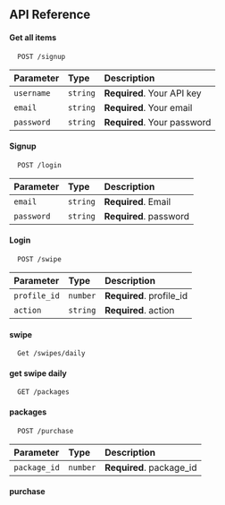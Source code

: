 
## API Reference

#### Get all items

```http
  POST /signup
```

| Parameter | Type     | Description                |
| :-------- | :------- | :------------------------- |
| `username` | `string` | **Required**. Your API key |
| `email`     | `string` | **Required**. Your email |
| `password` | `string` | **Required**. Your password |

#### Signup

```http
  POST /login
```

| Parameter | Type     | Description                       |
| :-------- | :------- | :-------------------------------- |
| `email`      | `string` | **Required**. Email |
| `password`      | `string` | **Required**. password |

#### Login


```http
  POST /swipe
```

| Parameter | Type     | Description                       |
| :-------- | :------- | :-------------------------------- |
| `profile_id`      | `number` | **Required**. profile_id |
| `action`      | `string` | **Required**. action |

#### swipe


```http
  Get /swipes/daily
```

#### get swipe daily

```http
  GET /packages
```
#### packages


```http
  POST /purchase
```

| Parameter | Type     | Description                       |
| :-------- | :------- | :-------------------------------- |
| `package_id`      | `number` | **Required**. package_id |

#### purchase


